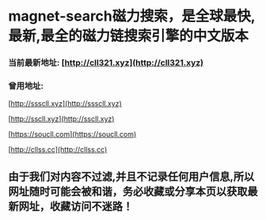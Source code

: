 # magnet-search磁力搜索，是全球最快,最新,最全的磁力链搜索引擎的中文版本

### 当前最新地址: [http://cll321.xyz](http://cll321.xyz)


### 曾用地址: 

[http://ssscll.xyz](http://ssscll.xyz)

[http://sscll.xyz](http://sscll.xyz)

[https://soucll.com](https://soucll.com)

[http://cllss.cc](http://cllss.cc)

## 由于我们对内容不过滤,并且不记录任何用户信息,所以网址随时可能会被和谐，务必收藏或分享本页以获取最新网址，收藏访问不迷路！